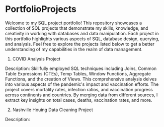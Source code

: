 # PortfolioProjects

Welcome to my SQL project portfolio! This repository showcases a collection of SQL projects that demonstrate my skills, knowledge, and creativity in working with databases and data manipulation. Each project in this portfolio highlights various aspects of SQL, database design, querying, and analysis. Feel free to explore the projects listed below to get a better understanding of my capabilities in the realm of data management.

1. COVID Analysis Project

Description: Skillfully employed SQL techniques including Joins, Common Table Expressions (CTEs), Temp Tables, Window Functions, Aggregate Functions, and the          creation of Views. This comprehensive analysis delves into various aspects of the pandemic's impact and vaccination efforts. The project covers mortality rates,       infection ratios, and vaccination progress across continents and countries. By merging data from different sources, I extract key insights on total cases, deaths,     vaccination rates, and more. 

2. Nashville Houing Data Cleaning Project

Description: 
